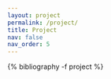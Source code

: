 ```yaml
---
layout: project
permalink: /project/
title: Project
nav: false
nav_order: 5
---
```

<!-- _pages/publications.md -->
<div class="publications">

{% bibliography -f project %}

</div>